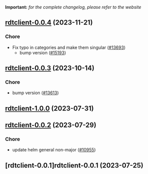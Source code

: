 **Important:**
*for the complete changelog, please refer to the website*




## [rdtclient-0.0.4](https://github.com/truecharts/charts/compare/rdtclient-0.0.3...rdtclient-0.0.4) (2023-11-21)

### Chore

- Fix typo in categories and make them singular ([#13693](https://github.com/truecharts/charts/issues/13693))
  - bump version ([#15193](https://github.com/truecharts/charts/issues/15193))
  
  


## [rdtclient-0.0.3](https://github.com/truecharts/charts/compare/rdtclient-1.0.0...rdtclient-0.0.3) (2023-10-14)

### Chore

- bump version ([#13613](https://github.com/truecharts/charts/issues/13613))
  
  



## [rdtclient-1.0.0](https://github.com/truecharts/charts/compare/rdtclient-0.0.2...rdtclient-1.0.0) (2023-07-31)




## [rdtclient-0.0.2](https://github.com/truecharts/charts/compare/rdtclient-0.0.1...rdtclient-0.0.2) (2023-07-29)

### Chore

- update helm general non-major ([#10955](https://github.com/truecharts/charts/issues/10955))
  
  


## [rdtclient-0.0.1]rdtclient-0.0.1 (2023-07-25)

